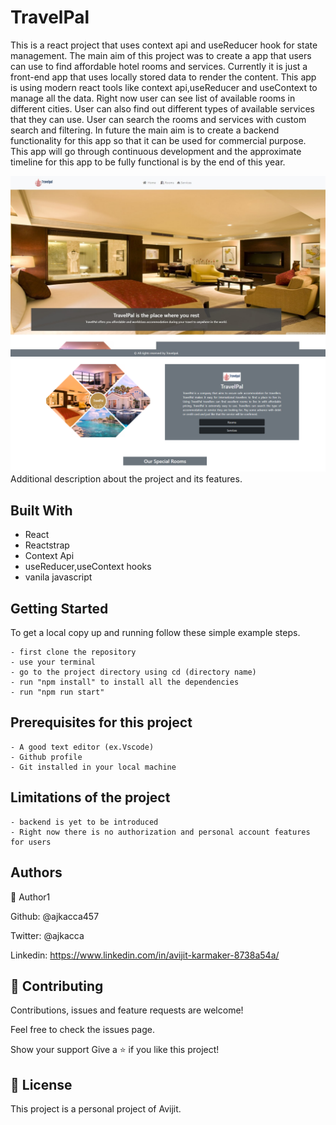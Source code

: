<h1>TravelPal</h1>

This is a react project that uses context api and useReducer hook for state management. The main aim of this project was to create a app that users can use to find affordable hotel rooms and services. Currently it is just a front-end app that uses locally stored data to render the content. This app is using modern react tools like context api,useReducer and useContext to manage all the data. Right now user can see list of available rooms in different cities. User can also find out different types of available services that they can use. User can search the rooms and services with custom search and filtering. In future the main aim is to create a backend functionality for this app so that it can be used for commercial purpose. This app will go through continuous development and the approximate timeline for this app to be fully functional is by the end of this year.

<img src="./src/images/interface1.jpg">
<img src="./src/images/interface2.PNG">

</h1>Additional description about the project and its features.</h1>

<h2>Built With</h2>

- React
- Reactstrap
- Context Api
- useReducer,useContext hooks
- vanila javascript

<h2>Getting Started</h2>
To get a local copy up and running follow these simple example steps.

```
- first clone the repository
- use your terminal
- go to the project directory using cd (directory name)
- run "npm install" to install all the dependencies
- run "npm run start"

```

<h2>Prerequisites for this project</h2>

```
- A good text editor (ex.Vscode)
- Github profile
- Git installed in your local machine
```

<h2>Limitations of the project</h2>

```
- backend is yet to be introduced
- Right now there is no authorization and personal account features for users

```

<h2>Authors</h2>

👤 Author1

Github: @ajkacca457

Twitter: @ajkacca

Linkedin: https://www.linkedin.com/in/avijit-karmaker-8738a54a/

<h2> 🤝 Contributing</h2>

Contributions, issues and feature requests are welcome!

Feel free to check the issues page.

Show your support
Give a ⭐️ if you like this project!

 <h2> 📝 License</h2>
This project is a personal project of Avijit.
